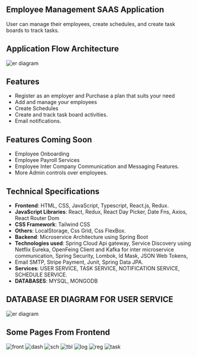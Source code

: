 ## Employee Management SAAS Application

User can manage their employees, create schedules, and create task boards to track tasks.

## Application Flow Architecture

![er diagram](images/EMS-Application-Flow.jpg)

## Features

- Register as an employer and Purchase a plan that suits your need
- Add and manage your employees
- Create Schedules
- Create and track task board activities.
- Email notifications.

## Features Coming Soon

- Employee Onboarding
- Employee Payroll Services
- Employee Inter Company Communication and Messaging Features.
- More Admin controls over employees.

## Technical Specifications

- **Frontend**: HTML, CSS, JavaScript, Typescript, React.js, Redux.
- **JavaScript Libraries**: React, Redux, React Day Picker, Date Fns, Axios, React Router Dom
- **CSS Framework**: Tailwind CSS
- **Others**: LocalStorage, Css Grid, Css FlexBox.
- **Backend**: Microservice Architecture using Spring Boot
- **Technologies used**: Spring Cloud Api gateway, Service Discovery using Netflix Eureka, OpenFeing Client and Kafka for inter microservice communication, Spring Security, Lombok, Id Mask, JSON Web Tokens,
- Email SMTP, Stripe Payment, Junit, Spring Data JPA.
- **Services**: USER SERVICE, TASK SERVICE, NOTIFICATION SERVICE, SCHEDULE SERVICE.
- **DATABASES**: MYSQL, MONGODB

## DATABASE ER DIAGRAM FOR USER SERVICE

![er diagram](images/User-Service-ER-Diagram.png)

## Some Pages From Frontend

![front](images/frontend.png)
![dash](images/employer-dashboard.png)
![sch](images/schedule.png)
![tbl](images/table.png)
![log](images/login.png)
![reg](images/register.png)
![task](images/task.png)
